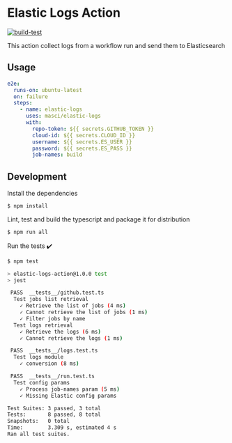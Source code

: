 # Elastic Logs Action

[![build-test](https://github.com/masci/elastic-logs/actions/workflows/test.yml/badge.svg)](https://github.com/masci/elastic-logs/actions/workflows/test.yml)

This action collect logs from a workflow run and send them to Elasticsearch

## Usage

```yaml
e2e:
  runs-on: ubuntu-latest
  on: failure
  steps:
    - name: elastic-logs
      uses: masci/elastic-logs
      with:
        repo-token: ${{ secrets.GITHUB_TOKEN }}
        cloud-id: ${{ secrets.CLOUD_ID }}
        username: ${{ secrets.ES_USER }}
        password: ${{ secrets.ES_PASS }}
        job-names: build
```

## Development

Install the dependencies

```bash
$ npm install
```

Lint, test and build the typescript and package it for distribution

```bash
$ npm run all
```

Run the tests :heavy_check_mark:

```bash
$ npm test

> elastic-logs-action@1.0.0 test
> jest

 PASS  __tests__/github.test.ts
  Test jobs list retrieval
    ✓ Retrieve the list of jobs (4 ms)
    ✓ Cannot retrieve the list of jobs (1 ms)
    ✓ Filter jobs by name
  Test logs retrieval
    ✓ Retrieve the logs (6 ms)
    ✓ Cannot retrieve the logs (1 ms)

 PASS  __tests__/logs.test.ts
  Test logs module
    ✓ conversion (8 ms)

 PASS  __tests__/run.test.ts
  Test config params
    ✓ Process job-names param (5 ms)
    ✓ Missing Elastic config params

Test Suites: 3 passed, 3 total
Tests:       8 passed, 8 total
Snapshots:   0 total
Time:        3.309 s, estimated 4 s
Ran all test suites.
```
